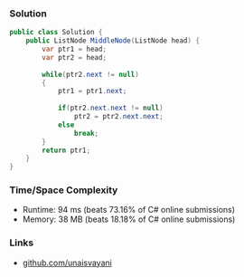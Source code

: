 ### Solution

```c#
public class Solution {
    public ListNode MiddleNode(ListNode head) {
        var ptr1 = head;
        var ptr2 = head;
        
        while(ptr2.next != null)
        {
            ptr1 = ptr1.next;
            
            if(ptr2.next.next != null)
                ptr2 = ptr2.next.next;
            else 
                break;
        }
        return ptr1;
    }
}
```

### Time/Space Complexity

- Runtime: 94 ms (beats 73.16% of C# online submissions)
- Memory: 38 MB (beats 18.18% of C# online submissions)

### Links

- [github.com/unaisvayani](https://github.com/unaisvayani)